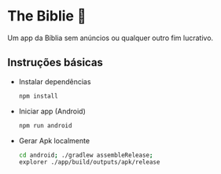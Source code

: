 # The Biblie 👋

Um app da Bíblia sem anúncios ou qualquer outro fim lucrativo.

## Instruções básicas

- Instalar dependências

   ```bash
   npm install
   ```

- Iniciar app (Android)

   ```bash
   npm run android
   ```

- Gerar Apk localmente

    ```bash
    cd android; ./gradlew assembleRelease;
    explorer ./app/build/outputs/apk/release
    ```
